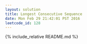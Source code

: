 ```yaml
---
layout: solution
title: Longest Consecutive Sequence
date: Mon Feb 29 21:42:01 PST 2016
leetcode_id: 128
---
```

{% include_relative README.md %}
